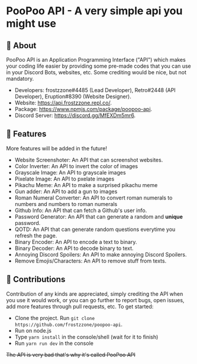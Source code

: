 # PooPoo API - A very simple api you might use

## 🚩 About
PooPoo API is an Application Programming Interface ("API") which makes your coding life easier by providing some pre-made codes that you can use in your Discord Bots, websites, etc. Some crediting would be nice, but not mandatory.
* Developers: frostzzone#4485 (Lead Developer), Retro#2448 (API Developer), Eruption#8390 (Website Designer).
* Website: https://api.frostzzone.repl.co/.
* Package: https://www.npmjs.com/package/poopoo-api.
* Discord Server: https://discord.gg/MfEXDm5mr6.

## 🔎 Features
More features will be added in the future!
* Website Screenshoter: An API that can screenshot websites.
* Color Inverter: An API to invert the color of images
* Grayscale Image: An API to grayscale images
* Pixelate Image: An API to pxelate images
* Pikachu Meme: An API to make a surprised pikachu meme
* Gun adder: An API to add a gun to images
* Roman Numeral Converter: An API to convert roman numerals to numbers and numbers to roman numerals
* Github Info: An API that can fetch a Github's user info.
* Password Generator: An API that can generate a random and **unique** password.
* QOTD: An API that can generate random questions everytime you refresh the page.
* Binary Encoder: An API to encode a text to binary.
* Binary Decoder: An API to decode binary to text.
* Annoying Discord Spoilers: An API to make annoying Discord Spoilers.
* Remove Emojis/Characters: An API to remove stuff from texts.

## 🔨 Contributions
Contribution of any kinds are appreciated, simply crediting the API when you use it would work, or you can go further to report bugs, open issues, add more features through pull requests, etc. To get started:
<!-- Changed setup instructions -->
* Clone the project. Run `git clone https://github.com/frostzzone/poopoo-api`.
* Run on node.js
* Type `yarn install` in the console/shell (wait for it to finish)
* Run `yarn run dev` in the console

~~The API is very bad that's why it's called PooPoo API~~